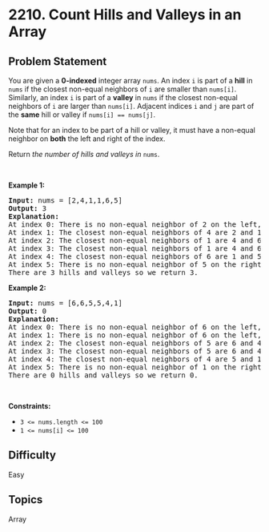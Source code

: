 # 2210. Count Hills and Valleys in an Array

## Problem Statement
<p>You are given a <strong>0-indexed</strong> integer array <code>nums</code>. An index <code>i</code> is part of a <strong>hill</strong> in <code>nums</code> if the closest non-equal neighbors of <code>i</code> are smaller than <code>nums[i]</code>. Similarly, an index <code>i</code> is part of a <strong>valley</strong> in <code>nums</code> if the closest non-equal neighbors of <code>i</code> are larger than <code>nums[i]</code>. Adjacent indices <code>i</code> and <code>j</code> are part of the <strong>same</strong> hill or valley if <code>nums[i] == nums[j]</code>.</p>

<p>Note that for an index to be part of a hill or valley, it must have a non-equal neighbor on <strong>both</strong> the left and right of the index.</p>

<p>Return <i>the number of hills and valleys in </i><code>nums</code>.</p>

<p>&nbsp;</p>
<p><strong class="example">Example 1:</strong></p>

<pre>
<strong>Input:</strong> nums = [2,4,1,1,6,5]
<strong>Output:</strong> 3
<strong>Explanation:</strong>
At index 0: There is no non-equal neighbor of 2 on the left, so index 0 is neither a hill nor a valley.
At index 1: The closest non-equal neighbors of 4 are 2 and 1. Since 4 &gt; 2 and 4 &gt; 1, index 1 is a hill. 
At index 2: The closest non-equal neighbors of 1 are 4 and 6. Since 1 &lt; 4 and 1 &lt; 6, index 2 is a valley.
At index 3: The closest non-equal neighbors of 1 are 4 and 6. Since 1 &lt; 4 and 1 &lt; 6, index 3 is a valley, but note that it is part of the same valley as index 2.
At index 4: The closest non-equal neighbors of 6 are 1 and 5. Since 6 &gt; 1 and 6 &gt; 5, index 4 is a hill.
At index 5: There is no non-equal neighbor of 5 on the right, so index 5 is neither a hill nor a valley. 
There are 3 hills and valleys so we return 3.
</pre>

<p><strong class="example">Example 2:</strong></p>

<pre>
<strong>Input:</strong> nums = [6,6,5,5,4,1]
<strong>Output:</strong> 0
<strong>Explanation:</strong>
At index 0: There is no non-equal neighbor of 6 on the left, so index 0 is neither a hill nor a valley.
At index 1: There is no non-equal neighbor of 6 on the left, so index 1 is neither a hill nor a valley.
At index 2: The closest non-equal neighbors of 5 are 6 and 4. Since 5 &lt; 6 and 5 &gt; 4, index 2 is neither a hill nor a valley.
At index 3: The closest non-equal neighbors of 5 are 6 and 4. Since 5 &lt; 6 and 5 &gt; 4, index 3 is neither a hill nor a valley.
At index 4: The closest non-equal neighbors of 4 are 5 and 1. Since 4 &lt; 5 and 4 &gt; 1, index 4 is neither a hill nor a valley.
At index 5: There is no non-equal neighbor of 1 on the right, so index 5 is neither a hill nor a valley.
There are 0 hills and valleys so we return 0.
</pre>

<p>&nbsp;</p>
<p><strong>Constraints:</strong></p>

<ul>
	<li><code>3 &lt;= nums.length &lt;= 100</code></li>
	<li><code>1 &lt;= nums[i] &lt;= 100</code></li>
</ul>


## Difficulty
Easy

## Topics
Array
